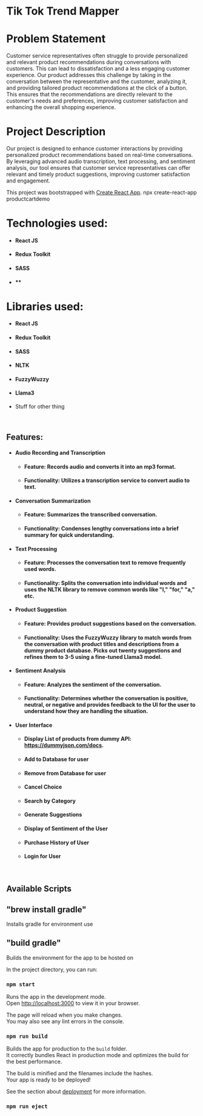 

# Tik Tok Trend Mapper

# Problem Statement

Customer service representatives often struggle to provide personalized and relevant product recommendations during conversations with customers. This can lead to dissatisfaction and a less engaging customer experience. Our product addresses this challenge by taking in the conversation between the representative and the customer, analyzing it, and providing tailored product recommendations at the click of a button. This ensures that the recommendations are directly relevant to the customer's needs and preferences, improving customer satisfaction and enhancing the overall shopping experience.


# Project Description
Our project is designed to enhance customer interactions by providing personalized product recommendations based on real-time conversations. By leveraging advanced audio transcription, text processing, and sentiment analysis, our tool ensures that customer service representatives can offer relevant and timely product suggestions, improving customer satisfaction and engagement.


This project was bootstrapped with [Create React App](https://github.com/facebook/create-react-app).
npx create-react-app productcartdemo

# Technologies used:

- #### **React JS**
- #### **Redux Toolkit**
- #### **SASS**
- #### **

# Libraries used:

- #### **React JS**
- #### **Redux Toolkit**
- #### **SASS**
- #### **NLTK**
- #### **FuzzyWuzzy**
- #### **Llama3**
- Stuff for other thing

<br/>

## Features:

- #### Audio Recording and Transcription
  - #### Feature: Records audio and converts it into an mp3 format.
  - #### Functionality: Utilizes a transcription service to convert audio to text.
- #### Conversation Summarization
  - #### Feature: Summarizes the transcribed conversation.
  - #### Functionality: Condenses lengthy conversations into a brief summary for quick understanding.
- #### Text Processing
  - #### Feature: Processes the conversation text to remove frequently used words.
  - #### Functionality: Splits the conversation into individual words and uses the NLTK library to remove common words like "I," "for," "a," etc.
- #### Product Suggestion
  - #### Feature: Provides product suggestions based on the conversation.
  - #### Functionality: Uses the FuzzyWuzzy library to match words from the conversation with product titles and descriptions from a dummy product database. Picks out twenty suggestions and refines them to 3-5 using a fine-tuned Llama3 model.
- #### Sentiment Analysis
  - #### Feature: Analyzes the sentiment of the conversation.
  - #### Functionality: Determines whether the conversation is positive, neutral, or negative and provides feedback to the UI for the user to understand how they are handling the situation.
- #### User Interface
  - #### Display List of products from dummy API: https://dummyjson.com/docs.
  - #### Add to Database for user
  - #### Remove from Database for user
  - #### Cancel Choice
  - #### Search by Category
  - #### Generate Suggestions
  - #### Display of Sentiment of the User
  - #### Purchase History of User
  - #### Login for User


<br/>


## Available Scripts

## "brew install gradle"
Installs gradle for environment use

## "build gradle"
Builds the environment for the app to be hosted on

In the project directory, you can run:

### `npm start`

Runs the app in the development mode.\
Open [http://localhost:3000](http://localhost:3000) to view it in your browser.

The page will reload when you make changes.\
You may also see any lint errors in the console.

### `npm run build`

Builds the app for production to the `build` folder.\
It correctly bundles React in production mode and optimizes the build for the best performance.

The build is minified and the filenames include the hashes.\
Your app is ready to be deployed!

See the section about [deployment](https://facebook.github.io/create-react-app/docs/deployment) for more information.

### `npm run eject`


